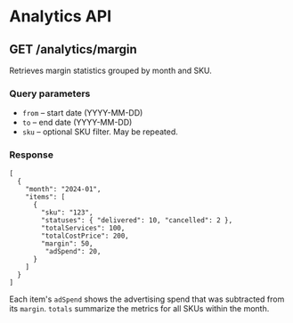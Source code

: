 # Analytics API

## GET /analytics/margin

Retrieves margin statistics grouped by month and SKU.

### Query parameters

- `from` – start date (YYYY-MM-DD)
- `to` – end date (YYYY-MM-DD)
- `sku` – optional SKU filter. May be repeated.

### Response

```
[
  {
    "month": "2024-01",
    "items": [
      {
        "sku": "123",
        "statuses": { "delivered": 10, "cancelled": 2 },
        "totalServices": 100,
        "totalCostPrice": 200,
        "margin": 50,
         "adSpend": 20,
      }
    ]
  }
]
```

Each item's `adSpend` shows the advertising spend that was subtracted from its `margin`. `totals` summarize the metrics
for all SKUs within the month.

